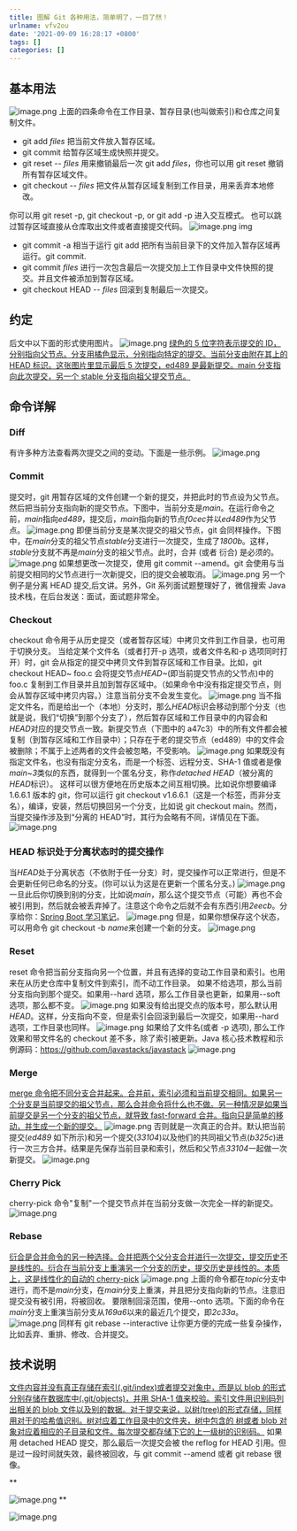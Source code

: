 ```yaml
---
title: 图解 Git 各种用法，简单明了，一目了然！
urlname: vfv2ou
date: '2021-09-09 16:28:17 +0800'
tags: []
categories: []
---
```


## 基本用法

![image.png](https://cdn.nlark.com/yuque/0/2021/png/12838787/1631176101608-a7f494c9-dd3e-40f1-a241-31a695f2c99b.png#clientId=ue81bae5b-8541-4&from=paste&id=u3dfc8039&margin=%5Bobject%20Object%5D&name=image.png&originHeight=340&originWidth=794&originalType=url∶=1&size=24792&status=done&style=none&taskId=ue8ceaf50-4e6c-4e0c-8deb-ca04c0ea0d6)
上面的四条命令在工作目录、暂存目录(也叫做索引)和仓库之间复制文件。

- git add _files_ 把当前文件放入暂存区域。
- git commit 给暂存区域生成快照并提交。
- git reset -- _files_ 用来撤销最后一次 git add _files_，你也可以用 git reset 撤销所有暂存区域文件。
- git checkout -- _files_ 把文件从暂存区域复制到工作目录，用来丢弃本地修改。

你可以用 git reset -p, git checkout -p, or git add -p 进入交互模式。
也可以跳过暂存区域直接从仓库取出文件或者直接提交代码。
![image.png](https://cdn.nlark.com/yuque/0/2021/png/12838787/1631176102432-f7afcafc-3b9c-4ff8-8d98-ab649727dd61.png#clientId=ue81bae5b-8541-4&from=paste&id=uf0d0f783&margin=%5Bobject%20Object%5D&name=image.png&originHeight=340&originWidth=945&originalType=url∶=1&size=27435&status=done&style=none&taskId=u31c3d441-6a8e-4ea4-901d-fa13b771847)
img

- git commit -a 相当于运行 git add 把所有当前目录下的文件加入暂存区域再运行。git commit.
- git commit _files_ 进行一次包含最后一次提交加上工作目录中文件快照的提交。并且文件被添加到暂存区域。
- git checkout HEAD -- _files_ 回滚到复制最后一次提交。

## 约定

后文中以下面的形式使用图片。
![image.png](https://cdn.nlark.com/yuque/0/2021/png/12838787/1631176102515-69b4e326-e307-4bb4-84a6-b19dd7d697b0.png#clientId=ue81bae5b-8541-4&from=paste&id=ub544f45d&margin=%5Bobject%20Object%5D&name=image.png&originHeight=529&originWidth=907&originalType=url∶=1&size=50161&status=done&style=none&taskId=u8d98f284-e093-48e7-83de-13544d3a4e5)
[绿色的 5 位字符表示提交的 ID，分别指向父节点。分支用橘色显示，分别指向特定的提交。当前分支由附在其上的 HEAD 标识。这张图片里显示最后 5 次提交，ed489 是最新提交。main 分支指向此次提交，另一个 stable 分支指向祖父提交节点。](http://mp.weixin.qq.com/s?__biz=MzI3ODcxMzQzMw==∣=2247531800&idx=2&sn=fbf496a2626d9d550c4ae95bb4f60c11&chksm=eb50f82edc2771386229a5bb81d865eee375f8ecbec665494417beb8c933260114d67b34c3a0&scene=21#wechat_redirect)

## 命令详解

### Diff

有许多种方法查看两次提交之间的变动。下面是一些示例。
![image.png](https://cdn.nlark.com/yuque/0/2021/png/12838787/1631176102164-cd673fbd-d2ab-464b-ba47-ece7b90c038d.png#clientId=ue81bae5b-8541-4&from=paste&id=udc5ccc89&margin=%5Bobject%20Object%5D&name=image.png&originHeight=529&originWidth=907&originalType=url∶=1&size=49032&status=done&style=none&taskId=ud227aa0b-c127-44a1-add2-5d741379219)

### Commit

提交时，git 用暂存区域的文件创建一个新的提交，并把此时的节点设为父节点。然后把当前分支指向新的提交节点。下图中，当前分支是*main*。在运行命令之前，*main*指向*ed489*，提交后，*main*指向新的节点*f0cec*并以*ed489*作为父节点。
![image.png](https://cdn.nlark.com/yuque/0/2021/png/12838787/1631176102659-1e486b54-9042-4c9f-b68e-0ddc8bce33a7.png#clientId=ue81bae5b-8541-4&from=paste&id=u9c0f2015&margin=%5Bobject%20Object%5D&name=image.png&originHeight=529&originWidth=907&originalType=url∶=1&size=37303&status=done&style=none&taskId=u09cafa52-c7b7-4638-bff8-efb9d444d39)
即便当前分支是某次提交的祖父节点，git 会同样操作。下图中，在*main*分支的祖父节点*stable*分支进行一次提交，生成了*1800b*。这样，*stable*分支就不再是*main*分支的祖父节点。此时，合并 (或者 衍合) 是必须的。
![image.png](https://cdn.nlark.com/yuque/0/2021/png/12838787/1631176102757-3b8feb81-e9bb-4571-b37a-6c53c6b55efe.png#clientId=ue81bae5b-8541-4&from=paste&id=uba04764e&margin=%5Bobject%20Object%5D&name=image.png&originHeight=529&originWidth=907&originalType=url∶=1&size=40145&status=done&style=none&taskId=u2d9449a5-8c21-4d05-8252-e55c06f30ea)
如果想更改一次提交，使用 git commit --amend。git 会使用与当前提交相同的父节点进行一次新提交，旧的提交会被取消。
![image.png](https://cdn.nlark.com/yuque/0/2021/png/12838787/1631176103367-1d622952-2628-4cda-901d-b255f5d29136.png#clientId=ue81bae5b-8541-4&from=paste&id=u990f6504&margin=%5Bobject%20Object%5D&name=image.png&originHeight=529&originWidth=907&originalType=url∶=1&size=39718&status=done&style=none&taskId=uc6a75827-1740-47f6-a3d7-c4dfedac56c)
另一个例子是分离 HEAD 提交,后文讲。另外，Git 系列面试题整理好了，微信搜索 Java 技术栈，在后台发送：面试，面试题非常全。

### Checkout

checkout 命令用于从历史提交（或者暂存区域）中拷贝文件到工作目录，也可用于切换分支。
当给定某个文件名（或者打开-p 选项，或者文件名和-p 选项同时打开）时，git 会从指定的提交中拷贝文件到暂存区域和工作目录。比如，git checkout HEAD~ foo.c 会将提交节点*HEAD~*(即当前提交节点的父节点)中的 foo.c 复制到工作目录并且加到暂存区域中。（如果命令中没有指定提交节点，则会从暂存区域中拷贝内容。）注意当前分支不会发生变化。
![image.png](https://cdn.nlark.com/yuque/0/2021/png/12838787/1631176103354-4f713b4a-8a6b-40ad-9e44-21cfa70999bb.png#clientId=ue81bae5b-8541-4&from=paste&id=u41d6de0d&margin=%5Bobject%20Object%5D&name=image.png&originHeight=1&originWidth=1&originalType=url∶=1&size=68&status=done&style=none&taskId=u21ab8567-ccbc-4c42-8d3b-7b6d04f7c12)
当不指定文件名，而是给出一个（本地）分支时，那么*HEAD*标识会移动到那个分支（也就是说，我们“切换”到那个分支了），然后暂存区域和工作目录中的内容会和*HEAD*对应的提交节点一致。新提交节点（下图中的 a47c3）中的所有文件都会被复制（到暂存区域和工作目录中）；只存在于老的提交节点（ed489）中的文件会被删除；不属于上述两者的文件会被忽略，不受影响。
![image.png](https://cdn.nlark.com/yuque/0/2021/png/12838787/1631176103456-1fb6ffdb-a8a5-4b0a-8a93-92ca0eaa8680.png#clientId=ue81bae5b-8541-4&from=paste&id=u4c6b4574&margin=%5Bobject%20Object%5D&name=image.png&originHeight=1&originWidth=1&originalType=url∶=1&size=68&status=done&style=none&taskId=uf9658378-33e5-4519-b3e0-b28bdb9e51f)
如果既没有指定文件名，也没有指定分支名，而是一个标签、远程分支、SHA-1 值或者是像*main~3*类似的东西，就得到一个匿名分支，称作*detached HEAD*（被分离的*HEAD*标识）。
这样可以很方便地在历史版本之间互相切换。比如说你想要编译 1.6.6.1 版本的 git，你可以运行 git checkout v1.6.6.1（这是一个标签，而非分支名），编译，安装，然后切换回另一个分支，比如说 git checkout main。然而，当提交操作涉及到“分离的 HEAD”时，其行为会略有不同，详情见在下面。
![image.png](https://cdn.nlark.com/yuque/0/2021/png/12838787/1631176103601-c8c4df19-fd6d-484c-91e2-81ccb312cee7.png#clientId=ue81bae5b-8541-4&from=paste&id=u9a2db190&margin=%5Bobject%20Object%5D&name=image.png&originHeight=1&originWidth=1&originalType=url∶=1&size=68&status=done&style=none&taskId=u03112e09-110e-455d-bd51-ae1184d9d8f)

### HEAD 标识处于分离状态时的提交操作

当*HEAD*处于分离状态（不依附于任一分支）时，提交操作可以正常进行，但是不会更新任何已命名的分支。(你可以认为这是在更新一个匿名分支。)
![image.png](https://cdn.nlark.com/yuque/0/2021/png/12838787/1631176103848-82749fdc-fcfe-4aea-afd1-e021f63f628b.png#clientId=ue81bae5b-8541-4&from=paste&id=u49ff2dba&margin=%5Bobject%20Object%5D&name=image.png&originHeight=1&originWidth=1&originalType=url∶=1&size=68&status=done&style=none&taskId=u38e9fa82-9572-4b68-b4cb-afd21df210a)
一旦此后你切换到别的分支，比如说*main*，那么这个提交节点（可能）再也不会被引用到，然后就会被丢弃掉了。注意这个命令之后就不会有东西引用*2eecb*。分享给你：[Spring Boot 学习笔记](http://mp.weixin.qq.com/s?__biz=MzI3ODcxMzQzMw==∣=2247531800&idx=2&sn=fbf496a2626d9d550c4ae95bb4f60c11&chksm=eb50f82edc2771386229a5bb81d865eee375f8ecbec665494417beb8c933260114d67b34c3a0&scene=21#wechat_redirect)。
![image.png](https://cdn.nlark.com/yuque/0/2021/png/12838787/1631176103955-0fee38c5-a3b0-40b9-8c31-22dd6c551588.png#clientId=ue81bae5b-8541-4&from=paste&id=u21e809fc&margin=%5Bobject%20Object%5D&name=image.png&originHeight=1&originWidth=1&originalType=url∶=1&size=68&status=done&style=none&taskId=uac6d2e80-fcf3-4743-9f81-8ae34bd9790)
但是，如果你想保存这个状态，可以用命令 git checkout -b *name*来创建一个新的分支。
![image.png](https://cdn.nlark.com/yuque/0/2021/png/12838787/1631176104045-80c3fc5e-f54a-47c4-aef6-f2f4b7af973e.png#clientId=ue81bae5b-8541-4&from=paste&id=uef5a452c&margin=%5Bobject%20Object%5D&name=image.png&originHeight=1&originWidth=1&originalType=url∶=1&size=68&status=done&style=none&taskId=u68f1fc11-6e22-4845-83f9-aa6f7d6001a)

### Reset

reset 命令把当前分支指向另一个位置，并且有选择的变动工作目录和索引。也用来在从历史仓库中复制文件到索引，而不动工作目录。
如果不给选项，那么当前分支指向到那个提交。如果用--hard 选项，那么工作目录也更新，如果用--soft 选项，那么都不变。
![image.png](https://cdn.nlark.com/yuque/0/2021/png/12838787/1631176104160-8487aeac-bb81-4858-80b1-588b6cfeaec4.png#clientId=ue81bae5b-8541-4&from=paste&id=u16342c63&margin=%5Bobject%20Object%5D&name=image.png&originHeight=1&originWidth=1&originalType=url∶=1&size=68&status=done&style=none&taskId=u44149ff3-450e-43f1-932d-bfbce045a4f)
如果没有给出提交点的版本号，那么默认用*HEAD*。这样，分支指向不变，但是索引会回滚到最后一次提交，如果用--hard 选项，工作目录也同样。
![image.png](https://cdn.nlark.com/yuque/0/2021/png/12838787/1631176104349-6a1f2180-6bde-4193-8102-de1468564ff6.png#clientId=ue81bae5b-8541-4&from=paste&id=u4e67063c&margin=%5Bobject%20Object%5D&name=image.png&originHeight=1&originWidth=1&originalType=url∶=1&size=68&status=done&style=none&taskId=u72100c88-b175-497f-9506-16e266dd8ea)
如果给了文件名(或者 -p 选项), 那么工作效果和带文件名的 checkout 差不多，除了索引被更新。Java 核心技术教程和示例源码：https://github.com/javastacks/javastack
![image.png](https://cdn.nlark.com/yuque/0/2021/png/12838787/1631176104342-c920fcd5-072c-4e0f-b0b8-997917154f36.png#clientId=ue81bae5b-8541-4&from=paste&id=u880dc6b7&margin=%5Bobject%20Object%5D&name=image.png&originHeight=1&originWidth=1&originalType=url∶=1&size=68&status=done&style=none&taskId=u803dfb5b-1a2b-4397-a5ff-018b7781a55)

### Merge

[merge 命令把不同分支合并起来。合并前，索引必须和当前提交相同。如果另一个分支是当前提交的祖父节点，那么合并命令将什么也不做。另一种情况是如果当前提交是另一个分支的祖父节点，就导致 fast-forward 合并。指向只是简单的移动，并生成一个新的提交。](http://mp.weixin.qq.com/s?__biz=MzI3ODcxMzQzMw==∣=2247529043&idx=2&sn=ccbb24c037bbe434e86779c4206f0040&chksm=eb50f765dc277e7328851c2d884e557c362c8cbfdfea922fd49b2cbacffc4ab10034c784b82c&scene=21#wechat_redirect)
![image.png](https://cdn.nlark.com/yuque/0/2021/png/12838787/1631176104526-cb06c7ec-a5d1-4397-b4f2-3b057adef8e9.png#clientId=ue81bae5b-8541-4&from=paste&id=u78296f2b&margin=%5Bobject%20Object%5D&name=image.png&originHeight=1&originWidth=1&originalType=url∶=1&size=68&status=done&style=none&taskId=u2e723ee9-e70c-440c-82df-2d15135df57)
否则就是一次真正的合并。默认把当前提交(_ed489_ 如下所示)和另一个提交(_33104_)以及他们的共同祖父节点(_b325c_)进行一次三方合并。结果是先保存当前目录和索引，然后和父节点*33104*一起做一次新提交。
![image.png](https://cdn.nlark.com/yuque/0/2021/png/12838787/1631176104549-ee6aa7e5-491d-4480-a364-ea6d9e119722.png#clientId=ue81bae5b-8541-4&from=paste&id=u7a7ae37a&margin=%5Bobject%20Object%5D&name=image.png&originHeight=1&originWidth=1&originalType=url∶=1&size=68&status=done&style=none&taskId=uab94da9e-fc40-4231-95c0-76dab77a23a)

### Cherry Pick

cherry-pick 命令"复制"一个提交节点并在当前分支做一次完全一样的新提交。
![image.png](https://cdn.nlark.com/yuque/0/2021/png/12838787/1631176104739-24c887ef-026f-44dd-b2c8-2aaa19658a5f.png#clientId=ue81bae5b-8541-4&from=paste&id=u5170ec65&margin=%5Bobject%20Object%5D&name=image.png&originHeight=1&originWidth=1&originalType=url∶=1&size=68&status=done&style=none&taskId=u66d367fe-16a4-4623-b772-ccc6b570cac)

### Rebase

[衍合是合并命令的另一种选择。合并把两个父分支合并进行一次提交，提交历史不是线性的。衍合在当前分支上重演另一个分支的历史，提交历史是线性的。本质上，这是线性化的自动的 cherry-pick](http://mp.weixin.qq.com/s?__biz=MzI3ODcxMzQzMw==∣=2247531800&idx=2&sn=fbf496a2626d9d550c4ae95bb4f60c11&chksm=eb50f82edc2771386229a5bb81d865eee375f8ecbec665494417beb8c933260114d67b34c3a0&scene=21#wechat_redirect)
![image.png](https://cdn.nlark.com/yuque/0/2021/png/12838787/1631176104736-8bba8067-f186-4524-9428-937e6723b8e6.png#clientId=ue81bae5b-8541-4&from=paste&id=ud583a3a4&margin=%5Bobject%20Object%5D&name=image.png&originHeight=1&originWidth=1&originalType=url∶=1&size=68&status=done&style=none&taskId=ub005a18e-27b2-4baa-a77e-722fd3bb97b)
上面的命令都在*topic*分支中进行，而不是*main*分支，在*main*分支上重演，并且把分支指向新的节点。注意旧提交没有被引用，将被回收。
要限制回滚范围，使用--onto 选项。下面的命令在*main*分支上重演当前分支从*169a6*以来的最近几个提交，即*2c33a*。
![image.png](https://cdn.nlark.com/yuque/0/2021/png/12838787/1631176104893-7ad9b45c-dba2-4b4c-8653-79007385d2b2.png#clientId=ue81bae5b-8541-4&from=paste&id=u7b9446ac&margin=%5Bobject%20Object%5D&name=image.png&originHeight=1&originWidth=1&originalType=url∶=1&size=68&status=done&style=none&taskId=u6634deaa-a4fd-43a0-8bcc-e5e4f052428)
同样有 git rebase --interactive 让你更方便的完成一些复杂操作，比如丢弃、重排、修改、合并提交。

## 技术说明

[文件内容并没有真正存储在索引(.git/index)或者提交对象中，而是以 blob 的形式分别存储在数据库中(.git/objects)，并用 SHA-1 值来校验。索引文件用识别码列出相关的 blob 文件以及别的数据。对于提交来说，以树(tree)的形式存储，同样用对于的哈希值识别。树对应着工作目录中的文件夹，树中包含的 树或者 blob 对象对应着相应的子目录和文件。每次提交都存储下它的上一级树的识别码。](http://mp.weixin.qq.com/s?__biz=MzI3ODcxMzQzMw==∣=2247529043&idx=2&sn=ccbb24c037bbe434e86779c4206f0040&chksm=eb50f765dc277e7328851c2d884e557c362c8cbfdfea922fd49b2cbacffc4ab10034c784b82c&scene=21#wechat_redirect)
如果用 detached HEAD 提交，那么最后一次提交会被 the reflog for HEAD 引用。但是过一段时间就失效，最终被回收，与 git commit --amend 或者 git rebase 很像。

\*\*

![image.png](https://cdn.nlark.com/yuque/0/2021/png/12838787/1631176104882-f5314989-c8cc-436a-b2d7-2e703d44f962.png#clientId=ue81bae5b-8541-4&from=paste&id=uff744f07&margin=%5Bobject%20Object%5D&name=image.png&originHeight=1&originWidth=1&originalType=url∶=1&size=68&status=done&style=none&taskId=uea95b21f-fd48-4ca5-a268-b76d2ab00bd)
\*\*

![image.png](https://cdn.nlark.com/yuque/0/2021/png/12838787/1631176104940-a79386a1-8079-4187-8448-2cecf36a7ce3.png#clientId=ue81bae5b-8541-4&from=paste&id=ud0df427e&margin=%5Bobject%20Object%5D&name=image.png&originHeight=1&originWidth=1&originalType=url∶=1&size=68&status=done&style=none&taskId=ubabd9673-e2cf-46e7-9812-c1f1bbd6ef1)
